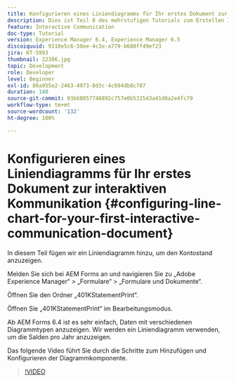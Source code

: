 ```yaml
---
title: Konfigurieren eines Liniendiagramms für Ihr erstes Dokument zur interaktiven Kommunikation
description: Dies ist Teil 8 des mehrstufigen Tutorials zum Erstellen Ihres ersten Dokuments zur interaktiven Kommunikation für den Druckkanal. In diesem Teil fügen wir ein Liniendiagramm hinzu, um den Kontostand anzuzeigen.
feature: Interactive Communication
doc-type: Tutorial
version: Experience Manager 6.4, Experience Manager 6.5
discoiquuid: 9110e5c6-50ee-4c3e-a779-b680ff49ef23
jira: KT-5993
thumbnail: 22386.jpg
topic: Development
role: Developer
level: Beginner
exl-id: 86a955e2-2463-4973-8d3c-4c694db8c787
duration: 140
source-git-commit: 03b68057748892c757e0b5315d3a41d0a2e4fc79
workflow-type: tm+mt
source-wordcount: '132'
ht-degree: 100%

---
```


# Konfigurieren eines Liniendiagramms für Ihr erstes Dokument zur interaktiven Kommunikation {#configuring-line-chart-for-your-first-interactive-communication-document}

In diesem Teil fügen wir ein Liniendiagramm hinzu, um den Kontostand anzuzeigen.

Melden Sie sich bei AEM Forms an und navigieren Sie zu „Adobe Experience Manager“ > „Formulare“ > „Formulare und Dokumente“.

Öffnen Sie den Ordner „401KStatementPrint“.

Öffnen Sie „401KStatementPrint“ im Bearbeitungsmodus.

Ab AEM Forms 6.4 ist es sehr einfach, Daten mit verschiedenen Diagrammtypen anzuzeigen. Wir werden ein Liniendiagramm verwenden, um die Salden pro Jahr anzuzeigen.

Das folgende Video führt Sie durch die Schritte zum Hinzufügen und Konfigurieren der Diagrammkomponente.

>[!VIDEO](https://video.tv.adobe.com/v/22386?quality=12&learn=on)
